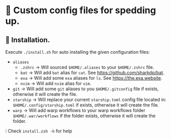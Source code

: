 # :rocket: Custom config files for spedding up.

## :wrench: Installation.
Execute `./install.sh` for auto installing the given configuration files:

- `aliases`
  - `.zshrc` -> Will sourced `$HOME/.aliases` to your `$HOME/.zshrc` file.
  - `bat` -> Will add `bat` alias for `cat`. See https://github.com/sharkdp/bat.
  -  `exa` -> Will add some `exa` aliases for `ls`. See https://the.exa.website.
  -  `nvim` -> Will add `nvim` alias for `vim`.
- `git` -> Will add some `git` aliases to you `$HOME/.gitconfig` file if exists, otherwise it will create the file.
- `starship` -> Will replace your current `starship.toml` config file located in: `$HOME/.config/starship.toml` if exists, otherwise it will create the file.
- `warp` -> Will add warp workflows to your warp workflows folder `$HOME/.war/workflows` if the folder exists, otherwise it will create the folder.

:grey_exclamation: Check `install.zsh -h` for help
